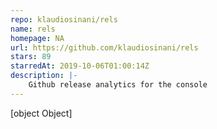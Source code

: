 ```yaml
---
repo: klaudiosinani/rels
name: rels
homepage: NA
url: https://github.com/klaudiosinani/rels
stars: 89
starredAt: 2019-10-06T01:00:14Z
description: |-
    Github release analytics for the console
---
```


[object Object]
